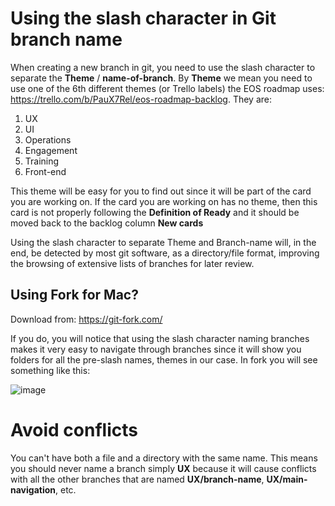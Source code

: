 # Using the slash character in Git branch name

When creating a new branch in git, you need to use the slash character to separate the **Theme** / **name-of-branch**.
By **Theme** we mean you need to use one of the 6th different themes (or Trello labels) the EOS roadmap uses: https://trello.com/b/PauX7Rel/eos-roadmap-backlog.
They are:
1. UX
2. UI
3. Operations
4. Engagement
5. Training
6. Front-end

This theme will be easy for you to find out since it will be part of the card you are working on. If the card you are working on has no theme, then this card is not properly following the **Definition of Ready** and it should be moved back to the backlog column **New cards**

Using the slash character to separate Theme and Branch-name will, in the end, be detected by most git software, as a directory/file format, improving the browsing of extensive lists of branches for later review.

## Using Fork for Mac?

Download from: https://git-fork.com/

If you do, you will notice that using the slash character naming branches makes it very easy to navigate through branches since it will show you folders for all the pre-slash names, themes in our case. In fork you will see something like this:

![image](/uploads/400f5b5bd2168c776a69f245f2b05caa/image.png)

# Avoid conflicts

You can't have both a file and a directory with the same name. This means you should never name a branch simply **UX** because it will cause conflicts with all the other branches that are named **UX/branch-name**, **UX/main-navigation**, etc.